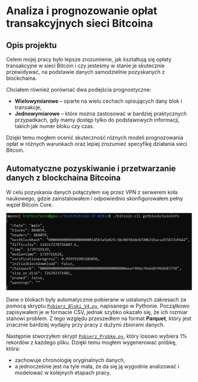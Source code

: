 # Analiza i prognozowanie opłat transakcyjnych sieci Bitcoina

## Opis projektu

Celem mojej pracy było lepsze zrozumienie, jak kształtują się opłaty transakcyjne w sieci Bitcoin i czy jesteśmy w stanie je skutecznie przewidywać, na podstawie danych samodzielnie pozyskanych z blockchaina. 

Chciałem również porównać dwa podejścia prognostyczne:

- **Wielowymiarowe** – oparte na wielu cechach opisujących dany blok i transakcje,
- **Jednowymiarowe** – które można zastosować w bardziej praktycznych przypadkach, gdy mamy dostęp tylko do podstawowych informacji, takich jak numer bloku czy czas.

Dzięki temu mogłem ocenić skuteczność różnych modeli prognozowania opłat w różnych warunkach oraz lepiej zrozumieć specyfikę działania sieci Bitcoin.

## Automatyczne pozyskiwanie i przetwarzanie danych z blockchaina Bitcoina

W celu pozyskania danych połączyłem się przez VPN z serwerem koła naukowego, gdzie zainstalowałem i odpowiednio skonfigurowałem pełny węzeł Bitcoin Core.

<p align="center">
  <img src="screenshots/screeny/blockchain-info.JPG" alt="BlockchainInfo" />
</p>

Dane o blokach były automatycznie pobierane w ustalonych zakresach za pomocą skryptu [`Pobierz_Bloki_V4.py`](data_download/Pobierz_Bloki_V4.py), napisanego w Pythonie. Początkowo zapisywałem je w formacie CSV, jednak szybko okazało się, że ich rozmiar stanowi problem. Z tego względu przeszedłem na format **Parquet**, który jest znacznie bardziej wydajny przy pracy z dużymi zbiorami danych.

Następnie stworzyłem skrypt [`Pobierz_Probke.py`](data_download/Pobierz_Probke.py), który losowo wybiera 1% rekordów z każdego pliku. Dzięki temu mogłem wygenerować próbkę, która:

- zachowuje chronologię oryginalnych danych,
- a jednocześnie jest na tyle mała, że da się ją wygodnie analizować i modelować w kolejnych etapach pracy.


